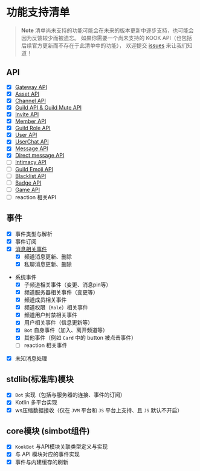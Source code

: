 # 功能支持清单

> **Note**
> 清单尚未支持的功能可能会在未来的版本更新中逐步支持，也可能会因为反馈较少而被遗忘。
> 如果你需要一个尚未支持的 KOOK API（也包括后续官方更新而不存在于此清单中的功能），
> 欢迎提交 [issues](https://github.com/simple-robot/simpler-robot/issues/new/choose) 来让我们知道！

## API

- [x] [Gateway API](https://developer.kookapp.cn/doc/http/gateway)
- [x] [Asset API](https://developer.kookapp.cn/doc/http/asset)
- [x] [Channel API](https://developer.kookapp.cn/doc/http/channel)
- [x] [Guild API & Guild Mute API](https://developer.kookapp.cn/doc/http/guild)
- [x] [Invite API](https://developer.kookapp.cn/doc/http/invite)
- [x] [Member API](https://developer.kookapp.cn/doc/http/channel-user)
- [x] [Guild Role API](https://developer.kookapp.cn/doc/http/guild-role)
- [x] [User API](https://developer.kookapp.cn/doc/http/user)
- [x] [UserChat API](https://developer.kookapp.cn/doc/http/user-chat)
- [x] [Message API](https://developer.kookapp.cn/doc/http/message)
- [x] [Direct message API](https://developer.kookapp.cn/doc/http/direct-message)
- [ ] [Intimacy API](https://developer.kookapp.cn/doc/http/intimacy)
- [ ] [Guild Emoji API](https://developer.kookapp.cn/doc/http/guild-emoji)
- [ ] [Blacklist API](https://developer.kookapp.cn/doc/http/blacklist)
- [ ] [Badge API](https://developer.kookapp.cn/doc/http/badge)
- [ ] [Game API](https://developer.kookapp.cn/doc/http/game)
- [ ] reaction 相关API

## 事件

- [x] 事件类型与解析
- [x] 事件订阅
- [x] [消息相关事件](https://developer.kookapp.cn/doc/event/message)
    - [x] 频道消息更新、删除
    - [x] 私聊消息更新、删除
- 系统事件
    - [x] 子频道相关事件（变更、消息pin等）
    - [x] 频道服务器相关事件（变更等）
    - [x] 频道成员相关事件
    - [x] 频道权限（`Role`）相关事件
    - [x] 频道用户封禁相关事件
    - [x] 用户相关事件（信息更新等）
    - [x] `Bot` 自身事件（加入、离开频道等）
    - [x] 其他事件（例如 `Card` 中的 button 被点击事件）
    - [ ] reaction 相关事件
- [x] 未知消息处理


## stdlib(标准库)模块

- [x] `Bot` 实现（包括与服务器的连接、事件的订阅）
- [x] Kotlin 多平台实现
- [x] ws压缩数据接收（仅在 `JVM` 平台和 `JS` 平台上支持、且 `JS` 默认不开启）

## core模块 (simbot组件)

- [x] `KookBot` 与API模块关联类型定义与实现
- [x] 与 API 模块对应的事件实现
- [x] 事件与内建缓存的刷新
